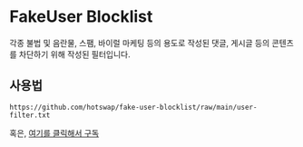# FakeUser Blocklist

각종 불법 및 음란물, 스팸, 바이럴 마케팅 등의 용도로 작성된 댓글, 게시글 등의 콘텐츠를 차단하기 위해 작성된 필터입니다.

## 사용법

```
https://github.com/hotswap/fake-user-blocklist/raw/main/user-filter.txt
```

혹은, [여기를 클릭해서 구독](https://subscribe.adblockplus.org/?location=https%3A%2F%2Fgithub.com%2Fhotswap%2Ffake-user-blocklist%2Fraw%2Fmain%2Fuser-filter.txt&title=FakeUser%20Blocklist)
